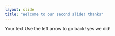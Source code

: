```yaml
---
layout: slide
title: "Welcome to our second slide! thanks"
---
```

Your text
Use the left arrow to go back! yes we did!
